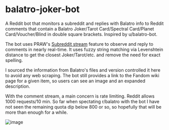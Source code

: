 # balatro-joker-bot
A Reddit bot that monitors a subreddit and replies with Balatro info to Reddit comments that contain a Balatro Joker/Tarot Card/Spectral Card/Planet Card/Voucher/Blind in double square brackets. Inspired by u/balatro-bot.

The bot uses PRAW's [Subreddit stream](https://praw.readthedocs.io/en/stable/code_overview/other/subredditstream.html) feature to observe and reply to comments in nearly real-time. It uses fuzzy string matching via Levenshtein distance to get the closest Joker/Tarot/etc. and remove the need for exact spelling.

I sourced the information from Balatro's files and version controlled it here to avoid any web scraping. The bot still provides a link to the Fandom wiki page for a given item, so users can see an image and an expanded description.

With the comment stream, a main concern is rate limiting. Reddit allows 1000 requests/10 min. So far when spectating r/balatro with the bot I have not seen the remaining quota dip below 800 or so, so hopefully that will be more than enough for a while.

![image](https://github.com/user-attachments/assets/b97e9567-ceaa-4535-b97f-c9457dedf194)


